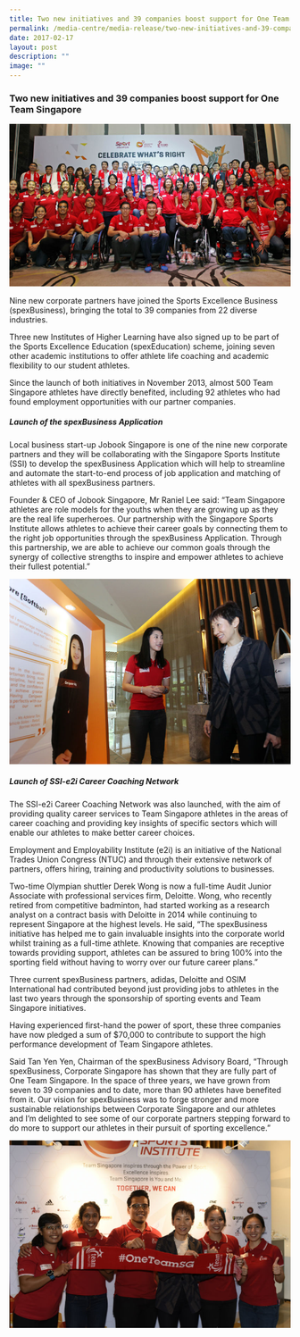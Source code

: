 ```yaml
---
title: Two new initiatives and 39 companies boost support for One Team Singapore
permalink: /media-centre/media-release/two-new-initiatives-and-39-companies-boost-support-for-one-team/
date: 2017-02-17
layout: post
description: ""
image: ""
---
```

### **Two new initiatives and 39 companies boost support for One Team Singapore**
![](/images/Media%20Centre/Media%20Release/2017/February/Group%20Photo%20featuring%20TeamSG%20athletes%20with%20spexBusiness%20and%20spexEducation%20partners.jpeg)

Nine new corporate partners have joined the Sports Excellence Business (spexBusiness), bringing the total to 39 companies from 22 diverse industries.

Three new Institutes of Higher Learning have also signed up to be part of the Sports Excellence Education (spexEducation) scheme, joining seven other academic institutions to offer athlete life coaching and academic flexibility to our student athletes.

Since the launch of both initiatives in November 2013, almost 500 Team Singapore athletes have directly benefited, including 92 athletes who had found employment opportunities with our partner companies.

##### **Launch of the spexBusiness Application**

Local business start-up Jobook Singapore is one of the nine new corporate partners and they will be collaborating with the Singapore Sports Institute (SSI) to develop the spexBusiness Application which will help to streamline and automate the start-to-end process of job application and matching of athletes with all spexBusiness partners.

Founder & CEO of Jobook Singapore, Mr Raniel Lee said: “Team Singapore athletes are role models for the youths when they are growing up as they are the real life superheroes. Our partnership with the Singapore Sports Institute allows athletes to achieve their career goals by connecting them to the right job opportunities through the spexBusiness Application. Through this partnership, we are able to achieve our common goals through the synergy of collective strengths to inspire and empower athletes to achieve their fullest potential.”

![](/images/Media%20Centre/Media%20Release/2017/February/Minister%20Grace%20Fu%20interacting%20with%20TeamSG%20Softballer%20Cerigwen%20Ng%20at%20the%20Celebrate%20Whats%20Right.jpeg)

##### **Launch of SSI-e2i Career Coaching Network**

The SSI-e2i Career Coaching Network was also launched, with the aim of providing quality career services to Team Singapore athletes in the areas of career coaching and providing key insights of specific sectors which will enable our athletes to make better career choices.

Employment and Employability Institute (e2i) is an initiative of the National Trades Union Congress (NTUC) and through their extensive network of partners, offers hiring, training and productivity solutions to businesses.

Two-time Olympian shuttler Derek Wong is now a full-time Audit Junior Associate with professional services firm, Deloitte. Wong, who recently retired from competitive badminton, had started working as a research analyst on a contract basis with Deloitte in 2014 while continuing to represent Singapore at the highest levels. He said, “The spexBusiness initiative has helped me to gain invaluable insights into the corporate world whilst training as a full-time athlete. Knowing that companies are receptive towards providing support, athletes can be assured to bring 100% into the sporting field without having to worry over our future career plans.”

Three current spexBusiness partners, adidas, Deloitte and OSIM International had contributed beyond just providing jobs to athletes in the last two years through the sponsorship of sporting events and Team Singapore initiatives.

Having experienced first-hand the power of sport, these three companies have now pledged a sum of $70,000 to contribute to support the high performance development of Team Singapore athletes.   

Said Tan Yen Yen, Chairman of the spexBusiness Advisory Board, “Through spexBusiness, Corporate Singapore has shown that they are fully part of One Team Singapore. In the space of three years, we have grown from seven to 39 companies and to date, more than 90 athletes have benefited from it. Our vision for spexBusiness was to forge stronger and more sustainable relationships between Corporate Singapore and our athletes and I’m delighted to see some of our corporate partners stepping forward to do more to support our athletes in their pursuit of sporting excellence.”

![](/images/Media%20Centre/Media%20Release/2017/February/Minister%20Grace%20Fu%20with%20TeamSG%20Athletes%20L%20to%20R%20%20Syahidah%20Alim%20Shanti%20Pereira%20Shakir%20Juanda.jpeg)